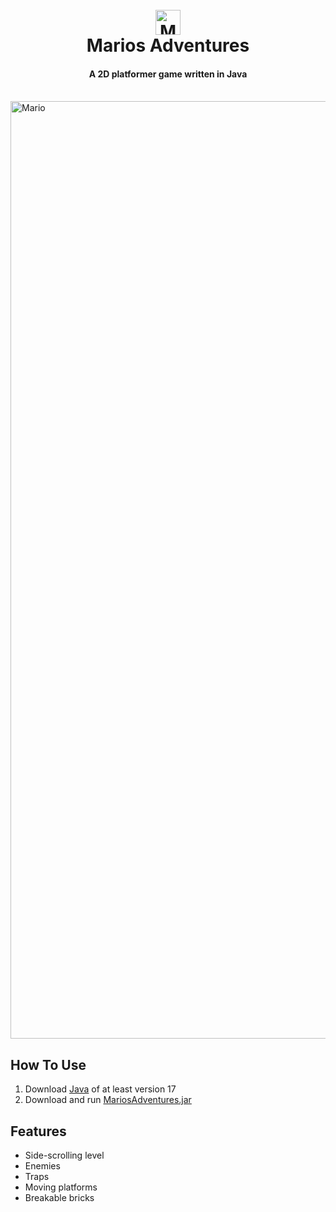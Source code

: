 <h1 align="center">
  <br>
  <img src="https://user-images.githubusercontent.com/121192176/235274673-2621834e-f111-4f65-a60e-4dc4f9d59c5a.png" alt="Mario" width="40">
  <br>
  Marios Adventures
  <br>
</h1>

<h4 align="center"> A 2D platformer game written in Java </h4>

<br> 
<img src="https://user-images.githubusercontent.com/121192176/235277963-fd85fa6d-035c-4efa-b896-d205b7c31abd.jpg" alt="Mario" width="1500">

## How To Use

1. Download [Java](https://www.oracle.com/java/technologies/javase/jdk17-archive-downloads.html) of at least version 17
2. Download and run [MariosAdventures.jar](https://github.com/emyhrberg/Marios-Adventures/blob/main/MariosAdventures.jar)

## Features

* Side-scrolling level
* Enemies
* Traps
* Moving platforms
* Breakable bricks
